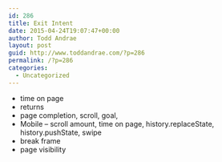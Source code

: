 ```yaml
---
id: 286
title: Exit Intent
date: 2015-04-24T19:07:47+00:00
author: Todd Andrae
layout: post
guid: http://www.toddandrae.com/?p=286
permalink: /?p=286
categories:
  - Uncategorized
---
```

  * time on page
  * returns
  * page completion, scroll, goal,
  * Mobile &#8211; scroll amount, time on page, history.replaceState, history.pushState, swipe
  * break frame
  * page visibility

&nbsp;